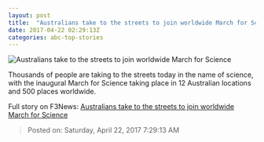 ```yaml
---
layout: post
title:  "Australians take to the streets to join worldwide March for Science"
date: 2017-04-22 02:29:13Z
categories: abc-top-stories
---
```


![Australians take to the streets to join worldwide March for Science](http://www.abc.net.au/news/image/8463990-1x1-700x700.jpg)

Thousands of people are taking to the streets today in the name of science, with the inaugural March for Science taking place in 12 Australian locations and 500 places worldwide.


Full story on F3News: [Australians take to the streets to join worldwide March for Science](http://www.f3nws.com/n/XmrhHB)

> Posted on: Saturday, April 22, 2017 7:29:13 AM
